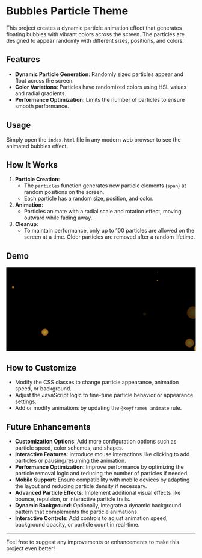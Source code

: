 # Bubbles Particle Theme

This project creates a dynamic particle animation effect that generates floating bubbles with vibrant colors across the screen. The particles are designed to appear randomly with different sizes, positions, and colors.

## Features
- **Dynamic Particle Generation**: Randomly sized particles appear and float across the screen.
- **Color Variations**: Particles have randomized colors using HSL values and radial gradients.
- **Performance Optimization**: Limits the number of particles to ensure smooth performance.

## Usage
Simply open the `index.html` file in any modern web browser to see the animated bubbles effect.

## How It Works
1. **Particle Creation**:
   - The `particles` function generates new particle elements (`span`) at random positions on the screen.
   - Each particle has a random size, position, and color.
2. **Animation**:
   - Particles animate with a radial scale and rotation effect, moving outward while fading away.
3. **Cleanup**:
   - To maintain performance, only up to 100 particles are allowed on the screen at a time. Older particles are removed after a random lifetime.

## Demo
![Bubbles Particle Theme Demo](screenshot.png)


## How to Customize
- Modify the CSS classes to change particle appearance, animation speed, or background.
- Adjust the JavaScript logic to fine-tune particle behavior or appearance settings.
- Add or modify animations by updating the `@keyframes animate` rule.


## Future Enhancements
- **Customization Options**: Add more configuration options such as particle speed, color schemes, and shapes.
- **Interactive Features**: Introduce mouse interactions like clicking to add particles or pausing/resuming the animation.
- **Performance Optimization**: Improve performance by optimizing the particle removal logic and reducing the number of particles if needed.
- **Mobile Support**: Ensure compatibility with mobile devices by adapting the layout and reducing particle density if necessary.
- **Advanced Particle Effects**: Implement additional visual effects like bounce, repulsion, or interactive particle trails.
- **Dynamic Background**: Optionally, integrate a dynamic background pattern that complements the particle animations.
- **Interactive Controls**: Add controls to adjust animation speed, background opacity, or particle count in real-time.

----
Feel free to suggest any improvements or enhancements to make this project even better!
